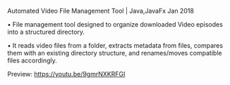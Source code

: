 Automated Video File Management Tool | Java,JavaFx Jan 2018

• File management tool designed to organize downloaded Video episodes into a structured directory.

• It reads video files from a folder, extracts metadata from files, compares them with an existing directory structure, and
renames/moves compatible files accordingly.

Preview: https://youtu.be/9gmrNXKRFGI
